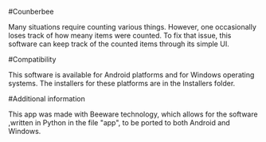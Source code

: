 #Counberbee

Many situations require counting various things. However, one occasionally loses track of how meany items were counted. To fix that issue, this software can keep track of the counted items through its simple UI.



#Compatibility

This software is available for Android platforms and for Windows operating systems. The installers for these platforms are in the Installers folder.

#Additional information

This app was made with Beeware technology, which allows for the software ,written in Python in the file "app", to be ported to both Android and Windows.
